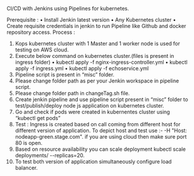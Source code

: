 

CI/CD with Jenkins using Pipelines for kubernetes.

Prerequisite :
•	Install Jenkin latest version
•	Any Kubernetes cluster
•	Create requisite credentials in jenkin to run Pipeline like Github and docker repository access.
Process :

1.	Kops kubernetes cluster with 1 Master and 1 worker node is used for testing on AWS cloud.
2.	Execute below command on kubernetes cluster.(files is present in ingress folder)
•	kubectl apply -f nginx-ingress-controller.yml
•	kubectl apply -f ingress.yml
•	kubectl apply -f echoservice.yml
3.	Pipeline script is present in “misc” folder.
4.	Please change folder path as per your Jenkin workspace in pipeline script.
5.	Please change folder path in changeTag.sh file.
6.	Create jenkin pipeline and use pipeline script present in “misc” folder to test/publish/deploy node js application on kubernetes cluster.
7.	Go and check if pods were created in kubernentes cluster using “kubectl get pods”
8.	Test : Ingress is created based on call coming from different host for different version of application. To depict host and test use :- <IP of cluster node> -H "Host: nodeapp-green.stage.com". if you are using cloud then make sure port 80 is open.
9.	Based on resource availability you can scale deployment kubectl scale deployments/<deployment name> --replicas=20.
10.	To test both version of application simultaneously configure load balancer.  

